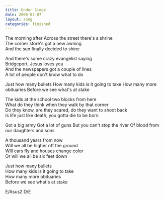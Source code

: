 ```yaml
---
title: Under Siege
date: 2000-02-07
layout: song
categories: finished
---
```

The morning after
Across the street there's a shrine  
The corner store's got a new awning  
And the sun finally decided to shine  

And there's some crazy evangelist saying  
Bridgeport, Jesus loves you  
And the newspapers got a couple of lines  
A lot of people don't know what to do  

<div class="chorus">Just how many bullets  
How many kids is it going to take  
How many more obituaries  
Before we see what's at stake</div>

The kids at the school two blocks from here  
What do they think when they walk by that corner  
Do they know, are they scared, do they want to shoot back  
Is life just like death, you gotta die to be born

<div class="chorus">Got a big army  
Got a lot of guns  
But you can't stop the river  
Of blood from our daughters and sons</div>

A thousand years from now  
Will we all be higher off the ground  
Will cars fly and houses change color  
Or will we all be six feet down

Just how many bullets  
How many kids is it going to take  
How many more obituaries  
Before we see what's at stake

<div class="chords">
E/Asus2  
D/E</div>
